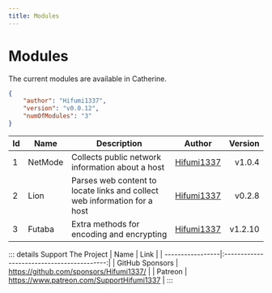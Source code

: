 ```yaml
---
title: Modules
---
```


# Modules

The current modules are available in Catherine.

```json
{
    "author": "Hifumi1337",
    "version": "v0.0.12",
    "numOfModules": "3"
}
```

| Id  | Name    | Description                                                               | Author                                      | Version |
| --- | ------- | ------------------------------------------------------------------------- | ------------------------------------------- | ------: |
| 1   | NetMode | Collects public network information about a host                          | [Hifumi1337](https://github.com/Hifumi1337) |  v1.0.4 |
| 2   | Lion    | Parses web content to locate links and collect web information for a host | [Hifumi1337](https://github.com/Hifumi1337) |  v0.2.8 |
| 3   | Futaba  | Extra methods for encoding and encrypting                                 | [Hifumi1337](https://github.com/Hifumi1337) | v1.2.10 |

::: details Support The Project
| Name | Link |
| -----------------|:------------------------------------------:|
| GitHub Sponsors | https://github.com/sponsors/Hifumi1337/ |
| Patreon | https://www.patreon.com/SupportHifumi1337 |
:::
